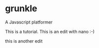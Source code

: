 # grunkle
A Javascript platformer

This is a tutorial.
This is an edit with nano :-)

this is another edit
